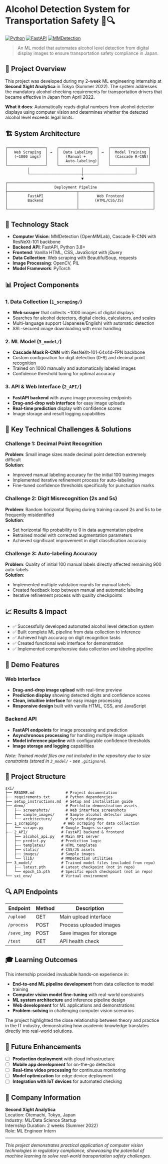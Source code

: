# Alcohol Detection System for Transportation Safety 🚛🔍

[![Python](https://img.shields.io/badge/Python-3.8+-blue.svg)](https://python.org)
[![FastAPI](https://img.shields.io/badge/FastAPI-0.68+-green.svg)](https://fastapi.tiangolo.com)
[![MMDetection](https://img.shields.io/badge/MMDetection-2.7.0-orange.svg)](https://github.com/open-mmlab/mmdetection)

> An ML model that automates alcohol level detection from digital display images to ensure transportation safety compliance in Japan.

## 🎯 Project Overview

This project was developed during my 2-week ML engineering internship at **Second Xight Analytica** in Tokyo (Summer 2022). The system addresses the mandatory alcohol checking requirements for transportation drivers that became effective in Japan from April 2022.

**What it does**: Automatically reads digital numbers from alcohol detector displays using computer vision and determines whether the detected alcohol level exceeds legal limits.

## 🏗️ System Architecture

```
┌─────────────────┐    ┌─────────────────┐    ┌─────────────────┐
│   Web Scraping  │ →  │  Data Labeling  │ →  │  Model Training │
│   (~1000 imgs)  │    │   (Manual +     │    │  (Cascade R-CNN)│
│                 │    │   Auto-labeling)│    │                 │
└─────────────────┘    └─────────────────┘    └─────────────────┘
          │                       │                       │
          └───────────────────────┼───────────────────────┘
                                  ▼
┌─────────────────────────────────────────────────────────────────┐
│                     Deployment Pipeline                         │
├───────────────────────────────┬─────────────────────────────────┤
│         FastAPI               │        Web Frontend             │
│         Backend               │       (HTML/CSS/JS)             │
│                               │                                 │
└───────────────────────────────┴─────────────────────────────────┘
```

## 🔧 Technology Stack

- **Computer Vision**: MMDetection (OpenMMLab), Cascade R-CNN with ResNeXt-101 backbone
- **Backend API**: FastAPI, Python 3.8+
- **Frontend**: Vanilla HTML, CSS, JavaScript with jQuery
- **Data Collection**: Web scraping with BeautifulSoup, requests
- **Image Processing**: OpenCV, PIL
- **Model Framework**: PyTorch

## 📊 Project Components

### 1. Data Collection (`1_scraping/`)
- **Web scraper** that collects ~1000 images of digital displays
- Searches for alcohol detectors, digital clocks, calculators, and scales
- Multi-language support (Japanese/English) with automatic detection
- SSL-secured image downloading with error handling

### 2. ML Model (`3_model/`)
- **Cascade Mask R-CNN** with ResNeXt-101-64x4d-FPN backbone
- Custom configuration for digit detection (0-9) and decimal point recognition
- Trained on 1000 manually and automatically labeled images
- Confidence threshold tuning for optimal accuracy

### 3. API & Web Interface (`2_API/`)
- **FastAPI backend** with async image processing endpoints
- **Drag-and-drop web interface** for easy image uploads
- **Real-time prediction** display with confidence scores
- Image storage and result logging capabilities

## 🎯 Key Technical Challenges & Solutions

### Challenge 1: Decimal Point Recognition
**Problem**: Small image sizes made decimal point detection extremely difficult  
**Solution**: 
- Improved manual labeling accuracy for the initial 100 training images
- Implemented iterative refinement process for auto-labeling
- Fine-tuned confidence thresholds specifically for punctuation marks

### Challenge 2: Digit Misrecognition (2s and 5s)
**Problem**: Random horizontal flipping during training caused 2s and 5s to be frequently misidentified  
**Solution**: 
- Set horizontal flip probability to 0 in data augmentation pipeline
- Retrained model with corrected augmentation parameters
- Achieved significant improvement in digit classification accuracy

### Challenge 3: Auto-labeling Accuracy
**Problem**: Quality of initial 100 manual labels directly affected remaining 900 auto-labels  
**Solution**:
- Implemented multiple validation rounds for manual labels
- Created feedback loop between manual and automatic labeling
- Iterative refinement process with quality checkpoints

## 📈 Results & Impact

- ✅ Successfully developed automated alcohol level detection system
- ✅ Built complete ML pipeline from data collection to inference
- ✅ Achieved high accuracy on digit recognition tasks
- ✅ Created functional web interface for demonstration
- ✅ Implemented comprehensive data collection and labeling pipeline

## 🎥 Demo Features

### Web Interface
- **Drag-and-drop image upload** with real-time preview
- **Prediction display** showing detected digits and confidence scores
- **Clean, intuitive interface** for easy image processing
- **Responsive design** built with vanilla HTML, CSS, and JavaScript

### Backend API
- **FastAPI endpoints** for image processing and prediction
- **Asynchronous processing** for handling multiple image uploads
- **Model inference pipeline** with configurable confidence thresholds
- **Image storage and logging** capabilities

*Note: Trained model files are not included in the repository due to size constraints (stored in `3_model/` - see `.gitignore`).*

## 📁 Project Structure

```
sxi/
├── README.md              # Project documentation
├── requirements.txt       # Python dependencies
├── setup_instructions.md  # Setup and installation guide
├── demo/                  # Portfolio demonstration assets
│   ├── screenshots/       # Web interface screenshots
│   ├── sample_images/     # Sample alcohol detector images
│   └── architecture/      # System diagrams
├── 1_scraping/           # Web scraping for data collection
│   └── scrape.py        # Google Images scraper
├── 2_API/               # FastAPI backend & frontend
│   ├── alcohol_api.py   # Main API server
│   ├── predict.py       # Prediction logic
│   ├── templates/       # HTML templates
│   ├── static/          # CSS/JS assets
│   ├── images/          # Sample images
│   └── llib/            # MMDetection utilities
├── 3_model/             # Trained model files (excluded from repo)
│   ├── latest.pth       # Latest checkpoint (not in repo)
│   └── epoch_15.pth     # Specific epoch checkpoint (not in repo)
└── sxi_env/             # Virtual environment
```

## 🔍 API Endpoints

| Endpoint | Method | Description |
|----------|--------|-------------|
| `/upload` | GET | Main upload interface |
| `/process` | POST | Process uploaded images |
| `/save_img` | POST | Save images for storage |
| `/test` | GET | API health check |

## 🎓 Learning Outcomes

This internship provided invaluable hands-on experience in:

- **End-to-end ML pipeline development** from data collection to model training
- **Computer vision model fine-tuning** with real-world constraints
- **ML system architecture** and inference pipeline design
- **Web development** for ML applications and demonstrations
- **Problem-solving** in challenging computer vision scenarios

The project highlighted the close relationship between theory and practice in the IT industry, demonstrating how academic knowledge translates directly into real-world solutions.

## 🔮 Future Enhancements

- [ ] **Production deployment** with cloud infrastructure
- [ ] **Mobile app development** for on-the-go detection
- [ ] **Real-time video processing** for continuous monitoring
- [ ] **Model optimization** for edge device deployment
- [ ] **Integration with IoT devices** for automated checking

## 🏢 Company Information

**Second Xight Analytica**  
Location: Otemachi, Tokyo, Japan  
Industry: ML/Data Science Startup  
Internship Duration: 2 weeks (Summer 2022)  
Role: ML Engineer Intern

---

*This project demonstrates practical application of computer vision technologies in regulatory compliance, showcasing the potential of machine learning to solve real-world transportation safety challenges.*
